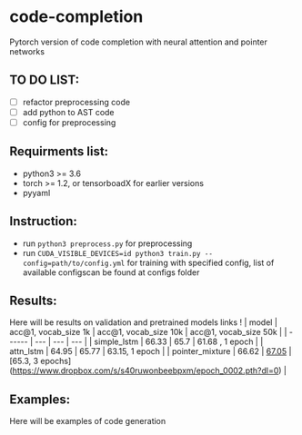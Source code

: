 # code-completion
Pytorch version of code completion with neural attention and pointer networks


## TO DO LIST:
- [ ] refactor preprocessing code
- [ ] add python to AST code
- [ ] config for preprocessing

## Requirments list:

- python3 >= 3.6
- torch >= 1.2, or tensorboadX for earlier versions
- pyyaml


## Instruction:

- run `python3 preprocess.py` for preprocessing
- run `CUDA_VISIBLE_DEVICES=id python3 train.py --config=path/to/config.yml` for training with specified config, list of available configscan be found at configs folder

## Results:
Here will be results on validation and pretrained models links !
| model | acc@1, vocab_size 1k | acc@1, vocab_size 10k | acc@1, vocab_size 50k |
| ------ | --- | --- | --- |
| simple_lstm | 66.33 | 65.7 | 61.68 , 1 epoch |
| attn_lstm | 64.95 | 65.77 | 63.15, 1 epoch |
| pointer_mixture | 66.62 | [67.05](https://www.dropbox.com/s/r69ksk7idd53s9n/epoch_0007.pth?dl=0) | [65.3, 3 epochs] (https://www.dropbox.com/s/s40ruwonbeebpxm/epoch_0002.pth?dl=0) |

## Examples:
Here will be examples of code generation
